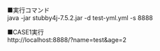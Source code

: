 ■実行コマンド  
java -jar stubby4j-7.5.2.jar -d test-yml.yml -s 8888

■CASE1実行  
http://localhost:8888/?name=test&age=2

